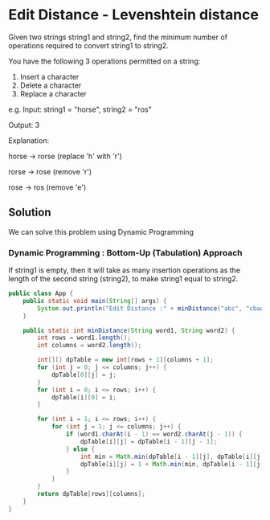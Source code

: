 # Edit Distance - Levenshtein distance
Given two strings string1 and string2, find the minimum number of operations required to convert string1 to string2.

You have the following 3 operations permitted on a string:

1. Insert a character
2. Delete a character
3. Replace a character

e.g.
Input: string1 = "horse", string2 = "ros"

Output: 3

Explanation: 

horse -> rorse (replace 'h' with 'r')

rorse -> rose (remove 'r')

rose -> ros (remove 'e')

## Solution
We can solve this problem using Dynamic Programming

### Dynamic Programming : Bottom-Up (Tabulation) Approach 
If string1 is empty, then it will take as many insertion operations as the length of the second string (string2), to make string1 equal to string2.


```java
public class App {
	public static void main(String[] args) {
		System.out.println("Edit Distance :" + minDistance("abc", "cbad"));
	}

	public static int minDistance(String word1, String word2) {
		int rows = word1.length();
		int columns = word2.length();

		int[][] dpTable = new int[rows + 1][columns + 1];
		for (int j = 0; j <= columns; j++) {
			dpTable[0][j] = j;
		}
		for (int i = 0; i <= rows; i++) {
			dpTable[i][0] = i;
		}

		for (int i = 1; i <= rows; i++) {
			for (int j = 1; j <= columns; j++) {
				if (word1.charAt(i - 1) == word2.charAt(j - 1)) {
					dpTable[i][j] = dpTable[i - 1][j - 1];
				} else {
					int min = Math.min(dpTable[i - 1][j], dpTable[i][j - 1]);
					dpTable[i][j] = 1 + Math.min(min, dpTable[i - 1][j - 1]);
				}
			}
		}
		return dpTable[rows][columns];
	}
}


```
